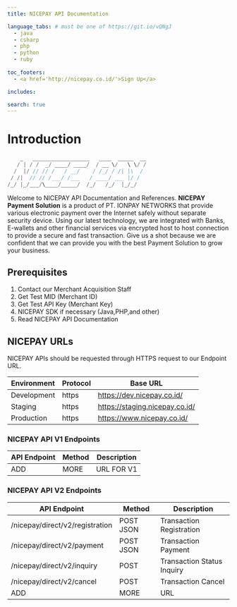 ```yaml
---
title: NICEPAY API Documentation

language_tabs: # must be one of https://git.io/vQNgJ
  - java
  - csharp
  - php
  - python
  - ruby
  
toc_footers:
  - <a href='http://nicepay.co.id/'>Sign Up</a>

includes:

search: true
---
```

# Introduction
```java
    _   __________________   ____  _____  __
   / | / /  _/ ____/ ____/  / __ \/   \ \/ /
  /  |/ // // /   / __/    / /_/ / /| |\  / 
 / /|  // // /___/ /___   / ____/ ___ |/ /  
/_/ |_/___/\____/_____/  /_/   /_/  |_/_/   

```
Welcome to NICEPAY API Documentation and References.
**NICEPAY Payment Solution** is a product of PT. IONPAY NETWORKS that provide various electronic payment over the Internet safely without separate security device. 
Using our latest technology, we are integrated with Banks, E-wallets and other financial services via encrypted host to host connection to provide a secure and fast transaction. 
Give us a shot because we are confident that we can provide you with the best Payment Solution to grow your business.

## Prerequisites
<ol type="1">
  <li>Contact our Merchant Acquisition Staff
  <li>Get Test MID (Merchant ID)
  <li>Get Test API Key (Merchant Key)
  <li>NICEPAY SDK if necessary (Java,PHP,and other)
  <li>Read NICEPAY API Documentation
</ol>

## NICEPAY URLs
NICEPAY APIs should be requested through HTTPS request to our Endpoint URL.

Environment | Protocol | Base URL
------------ | ------------| ------------------------
Development | https | https://dev.nicepay.co.id/
Staging | https | https://staging.nicepay.co.id/
Production | https | https://www.nicepay.co.id/

### NICEPAY API V1 Endpoints
API Endpoint | Method | Description
------------ | ------------| ------------------------
ADD | MORE | URL FOR V1

### NICEPAY API V2 Endpoints
API Endpoint | Method | Description
------------ | ------------| ------------------------
/nicepay/direct/v2/registration | POST JSON | Transaction Registration
/nicepay/direct/v2/payment | POST JSON | Transaction Payment
/nicepay/direct/v2/inquiry | POST | Transaction Status Inquiry
/nicepay/direct/v2/cancel | POST | Transaction Cancel
ADD | MORE | URL
